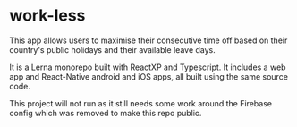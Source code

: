 # work-less

This app allows users to maximise their consecutive time off based on their country's public holidays and their available leave days.

It is a Lerna monorepo built with ReactXP and Typescript. It includes a web app and React-Native android and iOS apps, all built using the same source code.

This project will not run as it still needs some work around the Firebase config which was removed to make this repo public.
